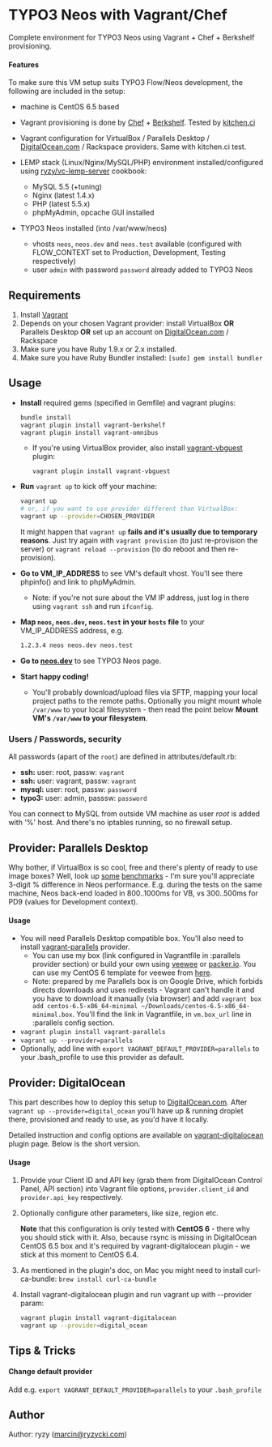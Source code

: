 # TYPO3 Neos with Vagrant/Chef

Complete environment for TYPO3 Neos using Vagrant + Chef + Berkshelf provisioning.

#### Features

To make sure this VM setup suits TYPO3 Flow/Neos development, the following are included in the setup:

* machine is CentOS 6.5 based

* Vagrant provisioning is done by [Chef](http://www.getchef.com/chef/) + [Berkshelf](http://berkshelf.com/). Tested by [kitchen.ci](http://kitchen.ci/)

* Vagrant configuration for VirtualBox / Parallels Desktop / [DigitalOcean.com](https://www.digitalocean.com/?refcode=58af8bab822f) / Rackspace providers. Same with kitchen.ci test.

* LEMP stack (Linux/Nginx/MySQL/PHP) environment installed/configured using [ryzy/vc-lemp-server](https://github.com/ryzy/vc-lemp-server) cookbook:
  * MySQL 5.5 (+tuning)
  * Nginx (latest 1.4.x)
  * PHP (latest 5.5.x)
  * phpMyAdmin, opcache GUI installed
	
* TYPO3 Neos installed (into /var/www/neos)
	* vhosts `neos`, `neos.dev` and `neos.test` available (configured with FLOW_CONTEXT set to Production, Development, Testing respectively)
	* user `admin` with password `password` already added to TYPO3 Neos
	
## Requirements

1. Install [Vagrant](http://www.vagrantup.com/)
2. Depends on your chosen Vagrant provider: install VirtualBox **OR** Parallels Desktop **OR** set up an account on [DigitalOcean.com](https://www.digitalocean.com/?refcode=58af8bab822f) / Rackspace
3. Make sure you have Ruby 1.9.x or 2.x installed.
4. Make sure you have Ruby Bundler installed:
  ```[sudo] gem install bundler```

## Usage

* **Install** required gems (specified in Gemfile) and vagrant plugins:

  ```bash
  bundle install
  vagrant plugin install vagrant-berkshelf
  vagrant plugin install vagrant-omnibus
  ```

  * If you're using VirtualBox provider, also install [vagrant-vbguest](https://github.com/dotless-de/vagrant-vbguest) plugin:
    ```
    vagrant plugin install vagrant-vbguest
    ```

* **Run** `vagrant up` to kick off your machine:
  ```bash
  vagrant up
  # or, if you want to use provider different than VirtualBox:
  vagrant up --provider=CHOSEN_PROVIDER
  ```

  It might happen that `vagrant up` **fails and it's usually due to temporary reasons**. Just try again with `vagrant provision` (to just re-provision the server) or `vagrant reload --provision` (to do reboot and then re-provision).

* **Go to VM_IP_ADDRESS** to see VM's default vhost. You'll see there phpinfo() and link to phpMyAdmin.
  * Note: if you're not sure about the VM IP address, just log in there using `vagrant ssh` and run `ifconfig`. 

* **Map `neos`, `neos.dev`, `neos.test` in your `hosts` file** to your VM_IP_ADDRESS address, e.g.
  ```bash
  1.2.3.4 neos neos.dev neos.test
  ```

* **Go to [neos.dev](http://neos.dev/)** to see TYPO3 Neos page.

* **Start happy coding!**

  * You'll probably download/upload files via SFTP, mapping your local project paths to the remote paths. Optionally you might mount whole `/var/www` to your local filesystem - then read the point below **Mount VM's `/var/www` to your filesystem**.

### Users / Passwords, security

All passwords (apart of the `root`) are defined in attributes/default.rb:

* **ssh:** user: root, passw: `vagrant`
* **ssh:** user: vagrant, passw: `vagrant`
* **mysql:** user: root, passw: `password`
* **typo3:** user: admin, passsw: `password`

You can connect to MySQL from outside VM machine as user _root_ is added with '%' host. And there's no iptables running, so no firewall setup.


## Provider: Parallels Desktop

Why bother, if VirtualBox is so cool, free and there's plenty of ready to use image boxes? Well, look up [some](http://mitchellh.com/comparing-filesystem-performance-in-virtual-machines) [benchmarks](http://www.macobserver.com/tmo/article/benchmarking-parallels-fusion-and-virtualbox-against-boot-camp) - I'm sure you'll appreciate 3-digit % difference in Neos performance. E.g. during the tests on the same machine, Neos back-end loaded in 800..1000ms for VB, vs 300..500ms for PD9 (values for Development context).

#### Usage

* You will need Parallels Desktop compatible box. You'll also need to install [vagrant-parallels](https://github.com/Parallels/vagrant-parallels) provider.
  * You can use my box (link configured in Vagrantfile in :parallels provider section) or build your own using [veewee](https://github.com/jedi4ever/veewee) or [packer.io](http://www.packer.io/). You can use my CentOS 6 template for veewee from [here](https://github.com/ryzy/veewee-centos6).
  * Note: prepared by me Parallels box is on Google Drive, which forbids directs downloads and uses redirests - Vagrant can't handle it and you have to download it manually (via browser) and add `vagrant box add centos-6.5-x86_64-minimal ~/Downloads/centos-6.5-x86_64-minimal.box`. You'll find the link in Vagrantfile, in `vm.box_url` line in :parallels config section.
* `vagrant plugin install vagrant-parallels`
* `vagrant up --provider=parallels`
* Optionally, add line with `export VAGRANT_DEFAULT_PROVIDER=parallels` to your .bash_profile to use this provider as default.

## Provider: DigitalOcean

This part describes how to deploy this setup to [DigitalOcean.com](https://www.digitalocean.com/?refcode=58af8bab822f). After `vagrant up --provider=digital_ocean` you'll have up & running droplet there, provisioned and ready to use, as you'd have it locally.

Detailed instruction and config options are available on [vagrant-digitalocean](https://github.com/smdahlen/vagrant-digitalocean) plugin page. Below is the short version.

#### Usage

1.  Provide your Client ID and API key (grab them from DigitalOcean Control Panel, API section) into Vagrant file options, `provider.client_id` and `provider.api_key` respectively.

2.  Optionally configure other parameters, like size, region etc.

	**Note** that this configuration is only tested with **CentOS 6** - there why you should stick with it. Also, because rsync is missing in DigitalOcean CentOS 6.5 box and it's required by vagrant-digitalocean plugin - we stick at this moment to CentOS 6.4.

3.  As mentioned in the plugin's doc, on Mac you might need to install curl-ca-bundle: `brew install curl-ca-bundle`

4.  Install vagrant-digitalocean plugin and run vagrant up with --provider param:

	```bash
	vagrant plugin install vagrant-digitalocean
	vagrant up --provider=digital_ocean
	```

## Tips & Tricks

#### Change default provider

Add e.g. `export VAGRANT_DEFAULT_PROVIDER=parallels` to your `.bash_profile`


## Author

Author: ryzy (<marcin@ryzycki.com>)
